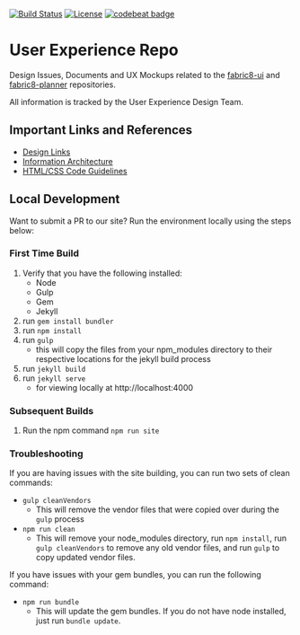 [![Build Status](https://travis-ci.org/fabric8io/fabric8-ux.svg?branch=master)](https://travis-ci.org/fabric8io/fabric8-ux)
[![License](https://img.shields.io/badge/License-Apache%202.0-blue.svg)](https://opensource.org/licenses/Apache-2.0)
[![codebeat badge](https://codebeat.co/badges/0ca8937c-4201-4d2e-a0b3-9f7d77284838)](https://codebeat.co/projects/github-com-fabric8io-fabric8-ux-master)

# User Experience Repo

Design Issues, Documents and UX Mockups related to the [fabric8-ui](https://github.com/fabric8io/fabric8-ui) and [fabric8-planner](https://github.com/fabric8io/fabric8-planner) repositories.

All information is tracked by the User Experience Design Team.

## Important Links and References
- [Design Links](https://github.com/fabric8io/fabric8-ux/blob/master/invision-links.md)
- [Information Architecture](https://github.com/fabric8io/fabric8-ux/blob/master/ia.md)
- [HTML/CSS Code Guidelines](https://github.com/fabric8io/fabric8-ux/blob/master/code-guidelines.md)

## Local Development
Want to submit a PR to our site? Run the environment locally using the steps below:

### First Time Build
1. Verify that you have the following installed:
    - Node
    - Gulp
    - Gem
    - Jekyll
2. run `gem install bundler`
3. run `npm install`
4. run `gulp`
    - this will copy the files from your 
    npm_modules directory to their respective 
    locations for the jekyll build process
5. run `jekyll build`
6. run `jekyll serve`
    - for viewing locally at http://localhost:4000

### Subsequent Builds
1. Run the npm command `npm run site`

### Troubleshooting
If you are having issues with the site building, you can run two sets of clean commands:

- `gulp cleanVendors`
    - This will remove the vendor files that were copied over during the `gulp` process
- `npm run clean`
    - This will remove your node_modules directory, run `npm install`, run `gulp cleanVendors` to remove any old vendor files, and run `gulp` to copy updated vendor files.

If you have issues with your gem bundles, you can run the following command:
- `npm run bundle`
    - This will update the gem bundles. If you do not have node installed, just run `bundle update`.

